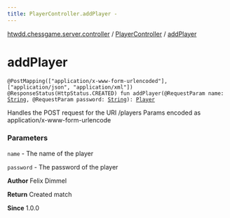 ```yaml
---
title: PlayerController.addPlayer - 
---
```


[htwdd.chessgame.server.controller](../index.html) / [PlayerController](index.html) / [addPlayer](./add-player.html)

# addPlayer

`@PostMapping(["application/x-www-form-urlencoded"], ["application/json", "application/xml"]) @ResponseStatus(HttpStatus.CREATED) fun addPlayer(@RequestParam name: `[`String`](https://kotlinlang.org/api/latest/jvm/stdlib/kotlin/-string/index.html)`, @RequestParam password: `[`String`](https://kotlinlang.org/api/latest/jvm/stdlib/kotlin/-string/index.html)`): `[`Player`](../../htwdd.chessgame.server.model/-player/index.html)

Handles the POST request for the URI /players
Params encoded as application/x-www-form-urlencode

### Parameters

`name` - The name of the player

`password` - The password of the player

**Author**
Felix Dimmel

**Return**
Created match

**Since**
1.0.0

